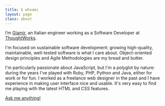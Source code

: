```yaml
---
title: $ whoami
layout: page
class: about
---
```


I’m [Giamir](/quirky-name), an Italian engineer working as a Software Developer at [ThoughtWorks](https://www.thoughtworks.com).

I'm focused on sustainable software development: growing high-quality, maintainable, well-tested software is what I care about. Object-oriented design principles and Agile Methodologies are my bread and butter.

I'm particularly passionate about JavaScript, but I'm a polyglot by nature: during the years I've played with Ruby, PHP, Python and Java, either for work or for fun. I worked as a freelance web designer in the past and I have experience in making user interface nice and usable. It's very easy to find me playing with the latest HTML and CSS features.

[Ask me anything!](mailto:hello@giamir.com?Subject=Hello%20Giamir)
